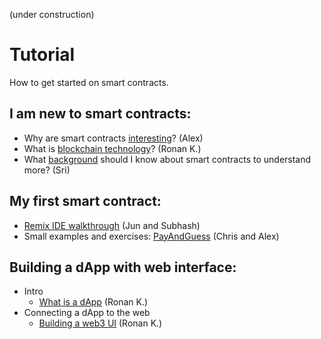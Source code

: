 (under construction)

# Tutorial

How to get started on smart contracts.

## I am new to smart contracts:

- Why are smart contracts [interesting](https://hackmd.io/@alexhkurz/BywKgFiMj)? (Alex)
- What is [blockchain technology](https://hackmd.io/@RonanK/rymn1kTfs)? (Ronan K.)
- What [background](https://hackmd.io/@sripkunda/background-for-smart-contracts) should I know about smart contracts to understand more? (Sri)
<!-- Why are NFTs so popular? (Ronan K.)-->

## My first smart contract:

- [Remix IDE walkthrough](https://hackmd.io/@JunYoon/BkfaCW_Zj) (Jun and Subhash)
- Small examples and exercises: [PayAndGuess](PayAndGuess/README.md) (Chris and Alex)

<!--## I understand the basics about smart contracts and want to do a small project to learn more.
Jun and Subhash-->

## Building a dApp with web interface:

- Intro
  - [What is a dApp](https://hackmd.io/@RonanK/SJF47ICkj) (Ronan K.)
- Connecting a dApp to the web
  - [Building a web3 UI](https://hackmd.io/@RonanK/BJPWlCjzo) (Ronan K.)




